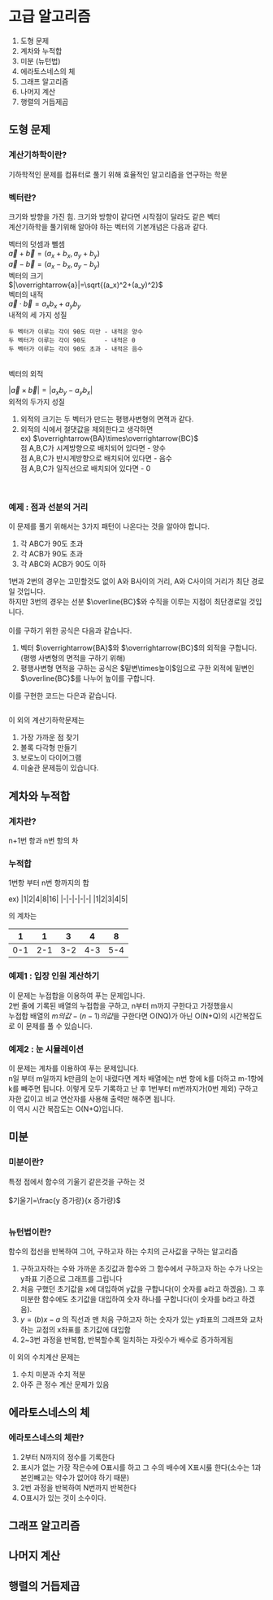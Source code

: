 # 고급 알고리즘<br>

1. 도형 문제
2. 계차와 누적합
3. 미분 (뉴턴법)
4. 에라토스네스의 체
5. 그래프 알고리즘
6. 나머지 계산
7. 행렬의 거듭제곱

## 도형 문제

### 계산기하학이란?
기하학적인 문제를 컴퓨터로 풀기 위해 효율적인 알고리즘을 연구하는 학문

### 벡터란?
크기와 방향을 가진 힘. 크기와 방향이 같다면 시작점이 달라도 같은 벡터<br>
계산기하학을 풀기위해 알아야 하는 벡터의 기본개념은 다음과 같다.

벡터의 덧셈과 뻴셈
<br>
$\overrightarrow{a}+\overrightarrow{b}=(a_x+b_x,a_y+b_y)$<br>
$\overrightarrow{a}-\overrightarrow{b}=(a_x-b_x,a_y-b_y)$
<br>
벡터의 크기
<br>
$|\overrightarrow{a}|=\sqrt{(a_x)^2+(a_y)^2}$
<br>
벡터의 내적
<br>
$\overrightarrow{a}\cdot\overrightarrow{b}=a_xb_x+a_yb_y$<br>
내적의 세 가지 성질
```
두 벡터가 이루는 각이 90도 미만 - 내적은 양수
두 벡터가 이루는 각이 90도     - 내적은 0
두 벡터가 이루는 각이 90도 초과 - 내적은 음수
```
<br>
벡터의 외적
<br>

$|\overrightarrow{a} \times \overrightarrow{b}|=|a_xb_y-a_yb_x|$<br>
외적의 두가지 성질
1. 외적의 크기는 두 벡터가 만드는 평행사변형의 면젹과 같다.
2. 외적의 식에서 절댓값을 제외한다고 생각하면
   <br>ex) 
   $\overrightarrow{BA}\times\overrightarrow{BC}$<br>
   점 A,B,C가 시계방향으로 배치되어 있다면   - 양수<br>
   점 A,B,C가 반시계방향으로 배치되어 있다면 - 음수<br>
   점 A,B,C가 일직선으로 배치되어 있다면     - 0
<br>

### 예제 : 점과 선분의 거리
이 문제를 풀기 위해서는 3가지 패턴이 나온다는 것을 알아야 합니다.
1. 각 ABC가 90도 초과 
2. 각 ACB가 90도 초과
3. 각 ABC와 ACB가 90도 이하 

1번과 2번의 경우는 고민할것도 없이 A와 B사이의 거리, A와 C사이의 거리가 최단 경로일 것입니다.<br>
하지만 3번의 경우는 선분 $\overline{BC}$와 수직을 이루는 지점이 최단경로일 것입니다.<br><br>
이를 구하기 위한 공식은 다음과 같습니다.
1. 벡터 $\overrightarrow{BA}$와 $\overrightarrow{BC}$의 외적을 구합니다.(평행 사변형의 면적을 구하기 위해)
2. 평행사변형 면적을 구하는 공식은 $밑변\times높이$임으로 구한 외적에 밑변인 $\overline{BC}$를 나누어 높이를 구합니다.

이를 구현한 코드는 다은과 같습니다.
```cpp

```

이 외의 계산기하학문제는
1. 가장 가까운 점 찾기
2. 볼록 다각형 만들기
3. 보로노이 다이어그램
4. 미술관 문제등이 있습니다.


## 계차와 누적합
### 계차란?
n+1번 항과 n번 항의 차
### 누적합
1번항 부터 n번 항까지의 합

ex) 
|1|2|4|8|16|
|-|-|-|-|-|
|1|2|3|4|5|

의 계차는

|1|1|3|4|8|
|-|-|-|-|-|
|0-1|2-1|3-2|4-3|5-4|

### 예제1 : 입장 인원 계산하기
이 문제는 누접합을 이용하여 푸는 문제입니다.<br>
2번 줄에 기록된 배열의 누접합을 구하고, n부터 m까지 구한다고 가정했을시<br>
누접합 배열의 $m의 값-(n-1)의 값$을 구한다면 O(NQ)가 아닌 O(N+Q)의 시간복잡도로 이 문제를 풀 수 있습니다.

### 예제2 : 눈 시뮬레이션
이 문제는 계차를 이용하여 푸는 문제입니다.<br>
n일 부터 m일까지 k만큼의 눈이 내렸다면 계차 배열에는 n번 항에 k를 더하고 m-1항에 k를 빼주면 됩니다. 이렇게 모두 기록하고 난 후 1번부터 m번까지가(0번 제외) 구하고자한 값이고 비교 연산자를 사용해 출력만 해주면 됩니다.<br>
이 역시 시간 복잡도는 O(N+Q)입니다. 

## 미분
### 미분이란?
특정 점에서 함수의 기울기 같은것을 구하는 것<br><br>
$기울기=\frac{y 증가량}{x 증가량}$<br><br>

### 뉴턴법이란?
함수의 접선을 반복하여 그어, 구하고자 하는 수치의 근사값을 구하는 알고리즘
1. 구하고자하는 수와 가까운 초깃값과 함수와 그 함수에서 구하고자 하는 수가 나오는 y좌표 기준으로 그래프를 그립니다
2. 처음 구했던 초기값을 x에 대입하여 y값을 구합니다(이 숫자를 a라고 하겠음). 그 후 미분한 함수에도 초기값을 대입하여 숫자 하나를 구합니다(이 숫자를 b라고 하겠음).
3. $y=(b)x-a$ 의 직선과 맨 처음 구하고자 하는 숫자가 있는 y좌표의 그래프와 교차하는 교점의 x좌표를 초기값에 대입함
4. 2~3번 과정을 반복함, 반복할수록 일치하는 자릿수가 배수로 증가하게됨



이 외의 수치계산 문제는
1. 수치 미분과 수치 적분
2. 아주 큰 정수 계산 문제가 있음
   
## 에라토스네스의 체
### 에라토스네스의 체란?
1. 2부터 N까지의 정수를 기록한다
2. 표시가 없는 가장 작은수에 O표시를 하고 그 수의 배수에 X표시릃 한다(소수는 1과 본인빼고는 약수가 없어야 하기 때문)
3. 2번 과정을 반복하여 N번까지 반복한다
4. O표시가 있는 것이 소수이다.


## 그래프 알고리즘

## 나머지 계산

## 행렬의 거듭제곱